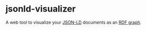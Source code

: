 # jsonld-visualizer
A web tool to visualize your [JSON-LD](https://www.w3.org/TR/json-ld11/) documents as an [RDF graph](https://w3c.github.io/rdf-primer/spec/).
